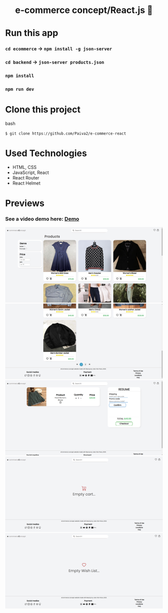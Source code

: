 <h1 align="center">
    e-commerce concept/React.js 🛒
</h1>

# Run this app

### `cd ecommerce` -> `npm install -g json-server`
### `cd backend` -> `json-server products.json`
### `npm install`
### `npm run dev`

# Clone this project
bash

`$ git clone https://github.com/Paiva2/e-commerce-react`

# Used Technologies

- HTML, CSS
- JavaScript, React
- React Router
- React Helmet

# Previews
### See a video demo here: [Demo](https://imgur.com/7YOOBNn)

<img src="./demo-imgs/Captura de tela de 2023-03-05 02-24-29.png">

<img src="./demo-imgs/Captura de tela de 2023-03-05 02-25-33.png">

<img src="./demo-imgs/Captura de tela de 2023-03-05 02-25-58.png">

<img src="./demo-imgs/Captura de tela de 2023-03-05 02-25-42.png">

<img src="./demo-imgs/Captura de tela de 2023-03-05 02-25-39.png">
